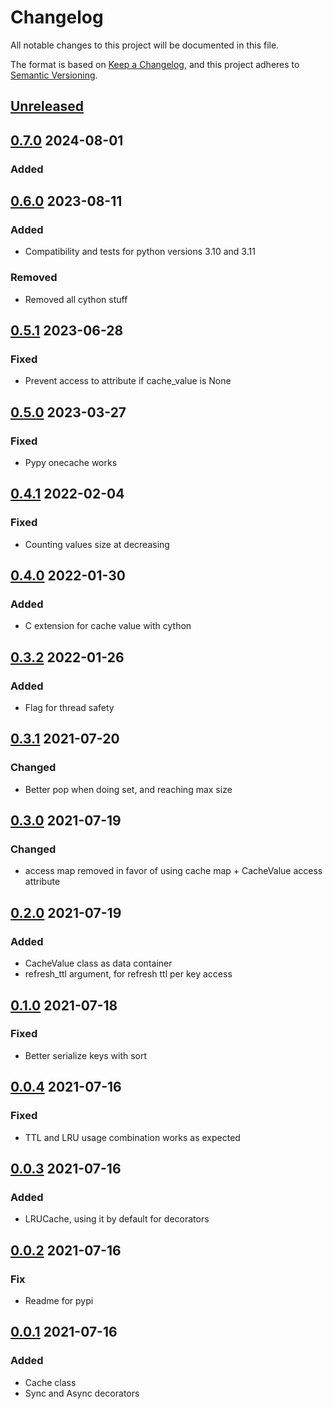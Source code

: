 # Changelog
All notable changes to this project will be documented in this file.

The format is based on [Keep a Changelog](https://keepachangelog.com/en/1.0.0/),
and this project adheres to [Semantic Versioning](https://semver.org/spec/v2.0.0.html).

## [Unreleased]


## [0.7.0] 2024-08-01
### Added

## [0.6.0] 2023-08-11
### Added
- Compatibility and tests for python versions 3.10 and 3.11

### Removed
- Removed all cython stuff

## [0.5.1] 2023-06-28
### Fixed
- Prevent access to attribute if cache_value is None

## [0.5.0] 2023-03-27
### Fixed
- Pypy onecache works

## [0.4.1] 2022-02-04
### Fixed
- Counting values size at decreasing

## [0.4.0] 2022-01-30
### Added
- C extension for cache value with cython

## [0.3.2] 2022-01-26
### Added
- Flag for thread safety

## [0.3.1] 2021-07-20
### Changed
- Better pop when doing set, and reaching max size

## [0.3.0] 2021-07-19
### Changed
- access map removed in favor of using cache map + CacheValue access attribute

## [0.2.0] 2021-07-19
### Added
- CacheValue class as data container
- refresh_ttl argument, for refresh ttl per key access

## [0.1.0] 2021-07-18
### Fixed
- Better serialize keys with sort

## [0.0.4] 2021-07-16
### Fixed
- TTL and LRU usage combination works as expected

## [0.0.3] 2021-07-16
### Added
- LRUCache, using it by default for decorators

## [0.0.2] 2021-07-16
### Fix
- Readme for pypi

## [0.0.1] 2021-07-16
### Added
- Cache class
- Sync and Async decorators

[Unreleased]: https://github.com/sonic182/onecache/compare/0.7.0..HEAD
[0.7.0]: https://github.com/sonic182/onecache/compare/0.6.0..0.7.0
[0.6.0]: https://github.com/sonic182/onecache/compare/0.5.1..0.6.0
[0.5.1]: https://github.com/sonic182/onecache/compare/0.5.0..0.5.1
[0.5.0]: https://github.com/sonic182/onecache/compare/0.4.1..0.5.0
[0.4.1]: https://github.com/sonic182/onecache/compare/0.4.0..0.4.1
[0.4.0]: https://github.com/sonic182/onecache/compare/0.3.2..0.4.0
[0.3.2]: https://github.com/sonic182/onecache/compare/0.3.1..0.3.2
[0.3.1]: https://github.com/sonic182/onecache/compare/0.3.0..0.3.1
[0.3.0]: https://github.com/sonic182/onecache/compare/0.2.0..0.3.0
[0.2.0]: https://github.com/sonic182/onecache/compare/0.1.0..0.2.0
[0.1.0]: https://github.com/sonic182/onecache/compare/0.0.4..0.1.0
[0.0.4]: https://github.com/sonic182/onecache/compare/0.0.3..0.0.4
[0.0.3]: https://github.com/sonic182/onecache/compare/0.0.2..0.0.3
[0.0.2]: https://github.com/sonic182/onecache/compare/0.0.1..0.0.2
[0.0.1]: https://github.com/sonic182/onecache/compare/814065637987644cc56a09028df955e001a2163b..0.0.1
